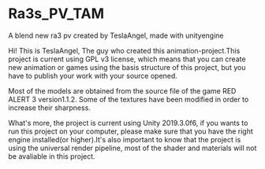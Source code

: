 # Ra3s_PV_TAM
 A blend new ra3 pv created by TeslaAngel, made with unityengine

Hi! This is TeslaAngel, The guy who created this animation-project.This project is current using GPL v3 license, which means that you can create new animation or games using the basis structure of this project, but you have to publish your work with your source opened.

Most of the models are obtained from the source file of the game RED ALERT 3 version1.1.2. Some of the textures have been modified in order to increase their sharpness.

What's more, the project is current using Unity 2019.3.0f6, if you wants to run this project on your computer, please make sure that you have the right engine installed(or higher).It's also important to know that the project is using the universal render pipeline, most of the shader and materials will not be avaliable in this project.

